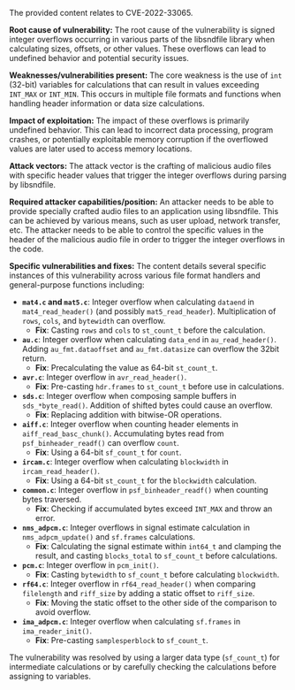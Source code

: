 The provided content relates to CVE-2022-33065.

**Root cause of vulnerability:**
The root cause of the vulnerability is signed integer overflows occurring in various parts of the libsndfile library when calculating sizes, offsets, or other values. These overflows can lead to undefined behavior and potential security issues.

**Weaknesses/vulnerabilities present:**
The core weakness is the use of `int` (32-bit) variables for calculations that can result in values exceeding `INT_MAX` or `INT_MIN`. This occurs in multiple file formats and functions when handling header information or data size calculations.

**Impact of exploitation:**
The impact of these overflows is primarily undefined behavior. This can lead to incorrect data processing, program crashes, or potentially exploitable memory corruption if the overflowed values are later used to access memory locations.

**Attack vectors:**
The attack vector is the crafting of malicious audio files with specific header values that trigger the integer overflows during parsing by libsndfile.

**Required attacker capabilities/position:**
An attacker needs to be able to provide specially crafted audio files to an application using libsndfile. This can be achieved by various means, such as user upload, network transfer, etc. The attacker needs to be able to control the specific values in the header of the malicious audio file in order to trigger the integer overflows in the code.

**Specific vulnerabilities and fixes:**
The content details several specific instances of this vulnerability across various file format handlers and general-purpose functions including:

- **`mat4.c` and `mat5.c`**: Integer overflow when calculating `dataend` in `mat4_read_header()` (and possibly `mat5_read_header`). Multiplication of `rows`, `cols`, and `bytewidth` can overflow.
  - **Fix**: Casting `rows` and `cols` to `st_count_t` before the calculation.
- **`au.c`**: Integer overflow when calculating `data_end` in `au_read_header()`. Adding `au_fmt.dataoffset` and `au_fmt.datasize` can overflow the 32bit return.
  - **Fix**: Precalculating the value as 64-bit `st_count_t`.
- **`avr.c`**: Integer overflow in `avr_read_header()`.
   - **Fix**: Pre-casting `hdr.frames` to `st_count_t` before use in calculations.
- **`sds.c`**: Integer overflow when composing sample buffers in `sds_*byte_read()`. Addition of shifted bytes could cause an overflow.
  - **Fix**: Replacing addition with bitwise-OR operations.
- **`aiff.c`**: Integer overflow when counting header elements in `aiff_read_basc_chunk()`. Accumulating bytes read from `psf_binheader_readf()` can overflow `count`.
  - **Fix**: Using a 64-bit `sf_count_t` for `count`.
- **`ircam.c`**: Integer overflow when calculating `blockwidth` in `ircam_read_header()`.
   - **Fix**: Using a 64-bit `st_count_t` for the `blockwidth` calculation.
- **`common.c`**: Integer overflow in `psf_binheader_readf()` when counting bytes traversed.
  - **Fix**: Checking if accumulated bytes exceed `INT_MAX` and throw an error.
- **`nms_adpcm.c`**: Integer overflows in signal estimate calculation in `nms_adpcm_update()` and `sf.frames` calculations.
   - **Fix**: Calculating the signal estimate within `int64_t` and clamping the result, and casting `blocks_total` to `sf_count_t` before calculations.
- **`pcm.c`**: Integer overflow in `pcm_init()`.
    - **Fix**: Casting `bytewidth` to `sf_count_t` before calculating `blockwidth`.
- **`rf64.c`**: Integer overflow in `rf64_read_header()` when comparing `filelength` and `riff_size` by adding a static offset to `riff_size`.
    - **Fix**: Moving the static offset to the other side of the comparison to avoid overflow.
- **`ima_adpcm.c`**: Integer overflow when calculating `sf.frames` in `ima_reader_init()`.
    - **Fix**: Pre-casting `samplesperblock` to `sf_count_t`.

The vulnerability was resolved by using a larger data type (`sf_count_t`) for intermediate calculations or by carefully checking the calculations before assigning to variables.